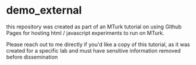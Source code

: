 # demo_external

this repository was created as part of an MTurk tutorial on using Github Pages for hosting html / javascript experiments to run on MTurk. 

Please reach out to me directly if you'd like a copy of this tutorial, as it was created for a specific lab and must have sensitive information removed before dissemination
